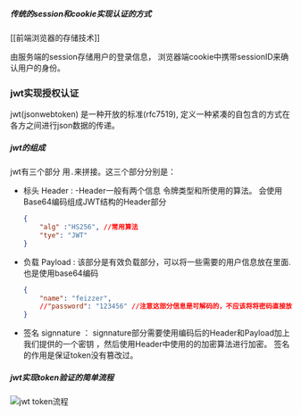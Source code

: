 ##### 传统的session和cookie实现认证的方式

[[前端浏览器的存储技术]]

由服务端的session存储用户的登录信息， 浏览器端cookie中携带sessionID来确认用户的身份。

### jwt实现授权认证

jwt(jsonwebtoken) 是一种开放的标准(rfc7519), 定义一种紧凑的自包含的方式在各方之间进行json数据的传递。

##### jwt的组成

jwt有三个部分 用`.`来拼接。这三个部分分别是：

- 标头  Header : -Header一般有两个信息 令牌类型和所使用的算法。 会使用Base64编码组成JWT结构的Header部分

  ```json
  { 
      "alg" :"HS256", //常用算法
      "tye": "JWT"
  }
  ```

- 负载  Payload : 该部分是有效负载部分，可以将一些需要的用户信息放在里面. 也是使用base64编码

  ```json
  {
      "name": "feizzer",
      //"password": "123456" //注意这部分信息是可解码的，不应该将将密码直接放入
  }
  ```

- 签名  signnature ： signnature部分需要使用编码后的Header和Payload加上我们提供的一个密钥 ，然后使用Header中使用的的加密算法进行加密。 签名的作用是保证token没有篡改过。

##### jwt实现token验证的简单流程

![jwt token流程](https://s2.loli.net/2022/03/31/JBlbTFjOdg3Zipm.png)

